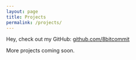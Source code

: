 ```yaml
---
layout: page
title: Projects
permalink: /projects/
---
```


Hey, check out my GitHub: [github.com/8bitcommit](https://github.com/8bitcommit)

More projects coming soon.

